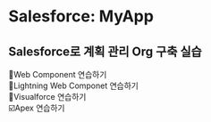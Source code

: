 # Salesforce: MyApp
## Salesforce로 계획 관리 Org 구축 실습
  
🏴Web Component 연습하기  
📌Lightning Web Componet 연습하기  
🥇Visualforce 연습하기  
☑️Apex 연습하기  
